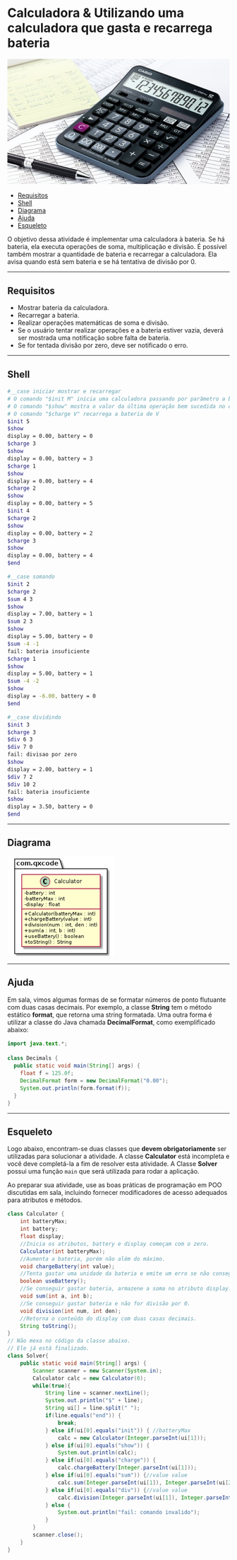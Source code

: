 # Calculadora & Utilizando uma calculadora que gasta e recarrega bateria

![](figura.jpg)

<!--TOC_BEGIN-->
- [Requisitos](#requisitos)
- [Shell](#shell)
- [Diagrama](#diagrama)
- [Ajuda](#ajuda)
- [Esqueleto](#esqueleto)
<!--TOC_END-->


O objetivo dessa atividade é implementar uma calculadora à bateria. Se há bateria, ela executa operações de soma, multiplicação e divisão. É possível também mostrar a quantidade de bateria e recarregar a calculadora. Ela avisa quando está sem bateria e se há tentativa de divisão por 0.


***
## Requisitos

- Mostrar bateria da calculadora.
- Recarregar a bateria.
- Realizar operações matemáticas de soma e divisão.
- Se o usuário tentar realizar operações e a bateria estiver vazia, deverá ser mostrada uma notificação sobre falta de bateria.
- Se for tentada divisão por zero, deve ser notificado o erro.

***
## Shell

```bash
#__case iniciar mostrar e recarregar
# O comando "$init M" inicia uma calculadora passando por parâmetro a bateria máxima.
# O comando "$show" mostra o valor da última operação bem sucedida no display e o estado da bateria
# O comando "$charge V" recarrega a bateria de V
$init 5
$show
display = 0.00, battery = 0
$charge 3
$show
display = 0.00, battery = 3
$charge 1
$show
display = 0.00, battery = 4
$charge 2
$show
display = 0.00, battery = 5
$init 4
$charge 2
$show
display = 0.00, battery = 2
$charge 3
$show
display = 0.00, battery = 4
$end	
```	
```bash
#__case somando
$init 2
$charge 2
$sum 4 3
$show
display = 7.00, battery = 1
$sum 2 3
$show
display = 5.00, battery = 0
$sum -4 -1
fail: bateria insuficiente
$charge 1
$show
display = 5.00, battery = 1
$sum -4 -2
$show
display = -6.00, battery = 0
$end
```
```bash
#__case dividindo
$init 3
$charge 3
$div 6 3
$div 7 0
fail: divisao por zero
$show
display = 2.00, battery = 1
$div 7 2
$div 10 2
fail: bateria insuficiente
$show
display = 3.50, battery = 0
$end
```

***
## Diagrama
![](diagrama.png)

***
## Ajuda

Em sala, vimos algumas formas de se formatar números de ponto flutuante com duas casas decimais.
Por exemplo, a classe **String** tem o método estático **format**, que retorna uma string formatada.
Uma outra forma é utilizar a classe do Java chamada **DecimalFormat**, como exemplificado abaixo:

```java
import java.text.*;
  
class Decimals {
  public static void main(String[] args) {
    float f = 125.0f;
    DecimalFormat form = new DecimalFormat("0.00");
    System.out.println(form.format(f));
  }
}
```

***
## Esqueleto

Logo abaixo, encontram-se duas classes que **devem obrigatoriamente** ser utilizadas para solucionar a atividade. A classe **Calculator** está incompleta e você deve completá-la a fim de resolver esta atividade. A Classe **Solver** possui uma função `main` que será utilizada para rodar a aplicação. 

Ao preparar sua atividade, use as boas práticas de programação em POO discutidas em sala, incluindo fornecer modificadores de acesso adequados para atributos e métodos.

<!--FILTER Solver.java java-->
```java
class Calculator {
    int batteryMax;
    int battery;
    float display;
    //Inicia os atributos, battery e display começam com o zero.
    Calculator(int batteryMax);
    //Aumenta a bateria, porém não além do máximo.
    void chargeBattery(int value); 
    //Tenta gastar uma unidade da bateria e emite um erro se não conseguir.
    boolean useBattery(); 
    //Se conseguir gastar bateria, armazene a soma no atributo display.
    void sum(int a, int b); 
    //Se conseguir gastar bateria e não for divisão por 0.
    void division(int num, int den);
    //Retorna o conteúdo do display com duas casas decimais.
    String toString(); 
}
// Não mexa no código da classe abaixo. 
// Ele já está finalizado.
class Solver{
    public static void main(String[] args) {
        Scanner scanner = new Scanner(System.in);
        Calculator calc = new Calculator(0);
        while(true){
            String line = scanner.nextLine();
            System.out.println("$" + line);
            String ui[] = line.split(" ");
            if(line.equals("end")) {
                break;
            } else if(ui[0].equals("init")) { //batteryMax
                calc = new Calculator(Integer.parseInt(ui[1]));
            } else if(ui[0].equals("show")) {
                System.out.println(calc);
            } else if(ui[0].equals("charge")) {
                calc.chargeBattery(Integer.parseInt(ui[1]));
            } else if(ui[0].equals("sum")) {//value value
                calc.sum(Integer.parseInt(ui[1]), Integer.parseInt(ui[2]));
            } else if(ui[0].equals("div")) {//value value
                calc.division(Integer.parseInt(ui[1]), Integer.parseInt(ui[2]));
            } else {
                System.out.println("fail: comando invalido");
            }
        }
        scanner.close();
    }
}
```
<!--FILTER_END-->

